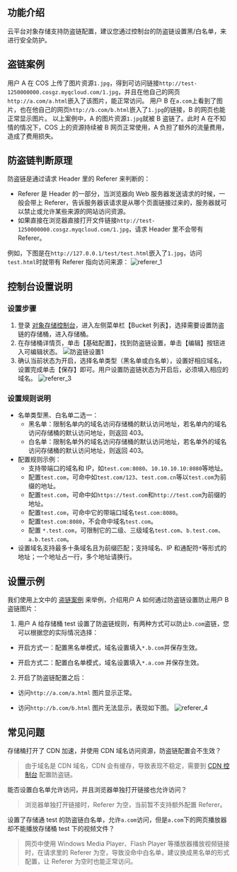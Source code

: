 ## 功能介绍
云平台对象存储支持防盗链配置，建议您通过控制台的防盗链设置黑/白名单，来进行安全防护。
<span id="盗链案例"></span>
## 盗链案例
用户 A 在 COS 上传了图片资源`1.jpg`，得到可访问链接`http://test-1250000000.cosgz.myqcloud.com/1.jpg`，并且在他自己的网页`http://a.com/a.html`嵌入了该图片，能正常访问。
用户 B 在`a.com`上看到了图片，也在他自己的网页`http://b.com/b.html`嵌入了`1.jpg`的链接，B 的网页也能正常显示图片。
以上案例中，A 的图片资源`1.jpg`就被 B 盗链了。此时 A 在不知情的情况下，COS 上的资源持续被 B 网页正常使用，A 负担了额外的流量费用，造成了费用损失。 

## 防盗链判断原理
防盗链是通过请求 Header 里的 Referer 来判断的：
-  Referer 是 Header 的一部分，当浏览器向 Web 服务器发送请求的时候，一般会带上 Referer，告诉服务器该请求是从哪个页面链接过来的，服务器就可以禁止或允许某些来源的网站访问资源。
-  如果直接在浏览器直接打开文件链接`http://test-1250000000.cosgz.myqcloud.com/1.jpg`，请求 Header 里不会带有 Referer。

例如，下图是在`http://127.0.0.1/test/test.html`嵌入了`1.jpg`，访问`test.html`时就带有 Referer 指向访问来源：
![referer_1](http://imgcache.tce.fsphere.cn/image/mc.qcloudimg.com/static/img/f000c8ee64ae569f08680c495ddb1b7b/image.png)
## 控制台设置说明
### 设置步骤
1. 登录 [对象存储控制台](http://console.tce.fsphere.cn/cos4/index)，进入左侧菜单栏【Bucket 列表】，选择需要设置防盗链的存储桶，进入存储桶。 
2. 在存储桶详情页，单击【基础配置】，找到防盗链设置，单击【编辑】按钮进入可编辑状态。
![防盗链设置1](http://imgcache.tce.fsphere.cn/image/mc.qcloudimg.com/static/img/3d76b7e130d8917a41c4b2b7e8b1a730/image.png)
3. 确认当前状态为开启，选择名单类型（黑名单或白名单），设置好相应域名，设置完成单击【保存】即可。用户设置防盗链状态为开启后，必须填入相应的域名。
![referer_3](http://imgcache.tce.fsphere.cn/image/mc.qcloudimg.com/static/img/14919513b487b1bac4a6617618e6de78/image.png)

### 设置规则说明
-  名单类型黑、白名单二选一：
    * 黑名单：限制名单内的域名访问存储桶的默认访问地址，若名单内的域名访问存储桶的默认访问地址，则返回 403。
    * 白名单：限制名单外的域名访问存储桶的默认访问地址，若名单外的域名访问存储桶的默认访问地址，则返回 403。
- 配置规则示例：
    * 支持带端口的域名和 IP，如`test.com:8080`、`10.10.10.10:8080`等地址。
    * 配置`test.com`，可命中如`test.com/123`、`test.com.cn`等以`test.com`为前缀的地址。
    * 配置`test.com`，可命中如`https://test.com`和`http://test.com`为前缀的地址。
    * 配置`test.com`，可命中它的带端口域名`test.com:8080`。 
    * 配置`test.com:8080`，不会命中域名`test.com`。
    * 配置 `*.test.com`，可限制它的二级、三级域名`test.com`、`b.test.com`、`a.b.test.com`。
- 设置域名支持最多十条域名且为前缀匹配；支持域名、IP 和通配符`*`等形式的地址；一个地址占一行，多个地址请换行。

## 设置示例
我们使用上文中的 [盗链案例](#盗链案例) 来举例，介绍用户 A 如何通过防盗链设置防止用户 B 盗链图片：
1. 用户 A 给存储桶 test 设置了防盗链规则，有两种方式可以防止`b.com`盗链，您可以根据您的实际情况选择：
 - 开启方式一：配置黑名单模式，域名设置填入`*.b.com`并保存生效。

 - 开启方式二：配置白名单模式，域名设置填入`*.a.com` 并保存生效。
2. 开启了防盗链配置之后：
 - 访问`http://a.com/a.html` 图片显示正常。

 - 访问`http://b.com/b.html`  图片无法显示，表现如下图。
![referer_4](http://imgcache.tce.fsphere.cn/image/mc.qcloudimg.com/static/img/e58fab402a31ccc903ee3941dbb08eee/image.png)

## 常见问题
存储桶打开了 CDN 加速，并使用 CDN 域名访问资源，防盗链配置会不生效？
> 由于域名是 CDN 域名，CDN 会有缓存，导致表现不稳定，需要到 [CDN 控制台](http://console.tce.fsphere.cn/cdn) 配置防盗链。

能否设置白名单允许访问，并且浏览器单独打开链接也允许访问？
> 浏览器单独打开链接时，Referer 为空，当前暂不支持额外配置 Referer。

设置了存储通 test 的防盗链白名单，允许`a.com`访问，但是`a.com`下的网页播放器却不能播放存储桶 test 下的视频文件？
> 网页中使用 Windows Media Player、Flash Player 等播放器播放视频链接时，在请求里的 Referer 为空，导致没命中白名单，建议换成黑名单的形式配置，让 Referer 为空时也能正常访问。
